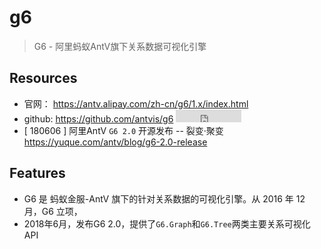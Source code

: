 # g6

> G6 - 阿里蚂蚁AntV旗下关系数据可视化引擎

## Resources

* 官网： <https://antv.alipay.com/zh-cn/g6/1.x/index.html>
* github: <https://github.com/antvis/g6> <iframe src="http://258i.com/gbtn.html?user=antvis&repo=g6&type=star&count=true" frameborder="0" scrolling="0" width="105px" height="20px"></iframe>
* [ 180606 ] 阿里AntV `G6 2.0` 开源发布 -- 裂变·聚变 <https://yuque.com/antv/blog/g6-2.0-release> 

## Features

* G6 是 蚂蚁金服-AntV 旗下的针对关系数据的可视化引擎。从 2016 年 12 月，G6 立项，
* 2018年6月，发布G6 2.0，提供了`G6.Graph`和`G6.Tree`两类主要关系可视化API
